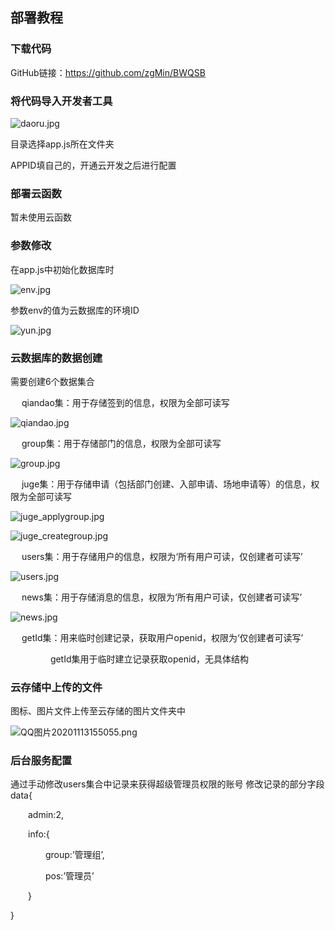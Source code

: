 ## 部署教程

### 下载代码

GitHub链接：https://github.com/zgMin/BWQSB

### 将代码导入开发者工具

![daoru.jpg](https://i.loli.net/2020/11/13/ZhzJB2RqK7EFvso.jpg)

目录选择app.js所在文件夹

APPID填自己的，开通云开发之后进行配置

### 部署云函数

暂未使用云函数

### 参数修改

在app.js中初始化数据库时

![env.jpg](https://i.loli.net/2020/11/13/6qO4ZEXRsmUve8A.jpg)

参数env的值为云数据库的环境ID

![yun.jpg](https://i.loli.net/2020/11/13/OJChFRji1QZYBLH.jpg)

### 云数据库的数据创建

需要创建6个数据集合

&emsp; qiandao集：用于存储签到的信息，权限为全部可读写

![qiandao.jpg](https://i.loli.net/2020/11/13/SklrKqbPxLhnvER.jpg)

&emsp; group集：用于存储部门的信息，权限为全部可读写

![group.jpg](https://i.loli.net/2020/11/13/HYPruXEjTN5oRQi.jpg)

&emsp; juge集：用于存储申请（包括部门创建、入部申请、场地申请等）的信息，权限为全部可读写

 ![juge_applygroup.jpg](https://i.loli.net/2020/11/13/bqLDrgZ9AdGBJe8.jpg) 
 
 ![juge_creategroup.jpg](https://i.loli.net/2020/11/13/P2zV6NG4EHy9Bap.jpg)
 
&emsp; users集：用于存储用户的信息，权限为‘所有用户可读，仅创建者可读写’

![users.jpg](https://i.loli.net/2020/11/13/1WQCE8IUYguy9ej.jpg)

&emsp; news集：用于存储消息的信息，权限为‘所有用户可读，仅创建者可读写’

 ![news.jpg](https://i.loli.net/2020/11/13/5QedsacfBA7p4So.jpg)
 
&emsp; getId集：用来临时创建记录，获取用户openid，权限为‘仅创建者可读写’

&emsp;&emsp; &emsp;&emsp;    getId集用于临时建立记录获取openid，无具体结构

### 云存储中上传的文件

图标、图片文件上传至云存储的图片文件夹中

![QQ图片20201113155055.png](https://i.loli.net/2020/11/13/KCU5NfcbnDZR4gx.png)

### 后台服务配置

通过手动修改users集合中记录来获得超级管理员权限的账号
修改记录的部分字段
data{

&emsp;&emsp;admin:2,

&emsp;&emsp;info:{

&emsp;&emsp;&emsp;&emsp;group:’管理组’,

&emsp;&emsp;&emsp;&emsp;pos:’管理员’

&emsp;&emsp;}

}